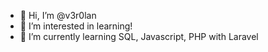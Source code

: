 - 👋 Hi, I’m @v3r0lan
- 👀 I’m interested in learning!
- 🌱 I’m currently learning SQL, Javascript, PHP with Laravel



<!---
v3r0lan/v3r0lan is a ✨ special ✨ repository because its `README.md` (this file) appears on your GitHub profile.
You can click the Preview link to take a look at your changes.
--->
